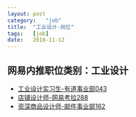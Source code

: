 ```yaml
---
layout:	post
category:	"job"
title:	"工业设计-岗位"
tags:	[job]
date:	2018-11-12
---
```

## 网易内推职位类别：工业设计
- [工业设计实习生-有道事业部043](http://bole.netease.com/position/h5/detail.do?id=13957&rcode=D1O21582aT)
- [店铺设计师-网易考拉288](http://bole.netease.com/position/h5/detail.do?id=12936&rcode=D1O21582aT)
- [资深商品设计师-邮件事业部162](http://bole.netease.com/position/h5/detail.do?id=7538&rcode=D1O21582aT)
